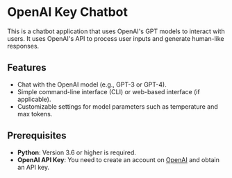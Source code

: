 # OpenAI Key Chatbot

This is a chatbot application that uses OpenAI's GPT models to interact with users. It uses OpenAI's API to process user inputs and generate human-like responses. 

## Features

- Chat with the OpenAI model (e.g., GPT-3 or GPT-4).
- Simple command-line interface (CLI) or web-based interface (if applicable).
- Customizable settings for model parameters such as temperature and max tokens.

## Prerequisites

- **Python**: Version 3.6 or higher is required.
- **OpenAI API Key**: You need to create an account on [OpenAI](https://platform.openai.com) and obtain an API key.

